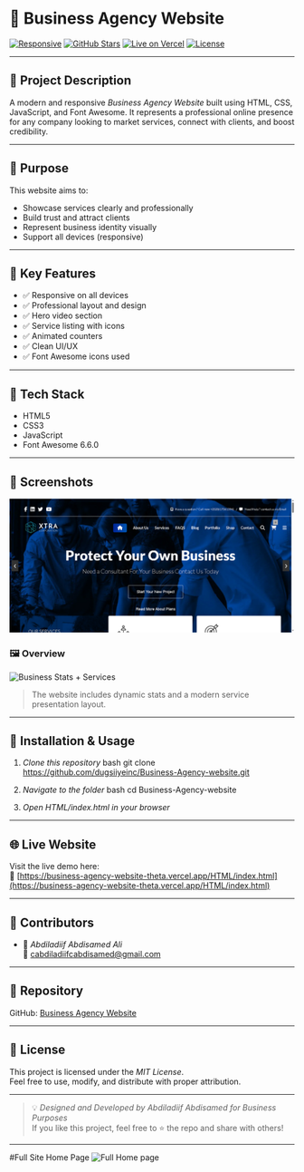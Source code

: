 # 💼 Business Agency Website

[![Responsive](https://img.shields.io/badge/Responsive-Yes-success)](https://business-agency-website-theta.vercel.app/)
[![GitHub Stars](https://img.shields.io/github/stars/dugsiiyeinc/Business-Agency-website?style=social)](https://github.com/dugsiiyeinc/Business-Agency-website)
[![Live on Vercel](https://img.shields.io/badge/Live%20Demo-Vercel-blue)](https://business-agency-website-theta.vercel.app/HTML/index.html)
[![License](https://img.shields.io/badge/license-MIT-brightgreen)](#-license)

---

## 📌 Project Description

A modern and responsive *Business Agency Website* built using HTML, CSS, JavaScript, and Font Awesome. It represents a professional online presence for any company looking to market services, connect with clients, and boost credibility.

---

## 🎯 Purpose

This website aims to:

- Showcase services clearly and professionally  
- Build trust and attract clients  
- Represent business identity visually  
- Support all devices (responsive)

---

## 🚀 Key Features

- ✅ Responsive on all devices
- ✅ Professional layout and design
- ✅ Hero video section
- ✅ Service listing with icons
- ✅ Animated counters
- ✅ Clean UI/UX
- ✅ Font Awesome icons used

---

## 🧰 Tech Stack

- HTML5  
- CSS3  
- JavaScript  
- Font Awesome 6.6.0

---

## 📸 Screenshots
![Home page](image.png)
### 🖼️ Overview

![Business Stats + Services](https://chat.openai.com/mnt/data/image.png)

> The website includes dynamic stats and a modern service presentation layout.

---

## 🔧 Installation & Usage

1. *Clone this repository*
   bash
   git clone https://github.com/dugsiiyeinc/Business-Agency-website.git
   

2. *Navigate to the folder*
   bash
   cd Business-Agency-website
   

3. *Open HTML/index.html in your browser*

---

## 🌐 Live Website

Visit the live demo here:  
🔗 [https://business-agency-website-theta.vercel.app/HTML/index.html](https://business-agency-website-theta.vercel.app/HTML/index.html)

---

## 👥 Contributors

- 👤 *Abdiladiif Abdisamed Ali*  
  📧 cabdiladiifcabdisamed@gmail.com  




---

## 📎 Repository

GitHub: [Business Agency Website](https://github.com/Abdiladiif-Abdisamed/Business-Agency-Website.git)

---

## 📝 License

This project is licensed under the *MIT License*.  
Feel free to use, modify, and distribute with proper attribution.

---

> 💡 *Designed and Developed by Abdiladiif Abdisamed for Business Purposes*  
> If you like this project, feel free to ⭐ the repo and share with others!

---

#Full Site Home Page
![Full Home page](image-1.png)